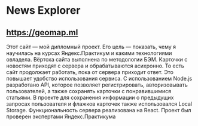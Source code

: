 # News Explorer

## <https://geomap.ml>

Этот сайт — мой дипломный проект. Его цель — показать, чему я научилась на курсах Яндекс.Практикум и какими технологиями овладела.
Вёртска сайта выполнена по методологии БЭМ. Карточки с новостям приходят с сервера и обрабатываются асихронно. То есть сайт продолжает работать, пока от сервера приходит ответ. Это повышает удобство использования сервиса.
С использованием Node.js разработано API, которое позволяет регистрировать, авторизовывать пользователей, а также сохранять карточки с понравившимися статьями. В проекте для сохранения информации о предыдущих запросах пользователя и флажков карточек также использовался Local Storage.
Функциональность сервера реализована на React. 
Проект был проверен экспертами Яндекс.Практикума
